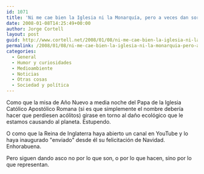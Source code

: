 ```yaml
---
id: 1071
title: 'Ni me cae bien la Iglesia ni la Monarquí­a, pero a veces dan sorpresas...'
date: 2008-01-08T14:25:49+00:00
author: Jorge Cortell
layout: post
guid: http://www.cortell.net/2008/01/08/ni-me-cae-bien-la-iglesia-ni-la-monarquia-pero-a-veces-dan-sorpresas/
permalink: /2008/01/08/ni-me-cae-bien-la-iglesia-ni-la-monarquia-pero-a-veces-dan-sorpresas/
categories:
  - General
  - Humor y curiosidades
  - Medioambiente
  - Noticias
  - Otras cosas
  - Sociedad y polí­tica
---
```

Como que la misa de Año Nuevo a media noche del Papa de la Iglesia Católico Apostólico Romana (si es que simplemente el nombre deberí­a hacer que perdiesen acólitos) girase en torno al daño ecológico que le estamos causando al planeta. Estupendo.
  
O como que la Reina de Inglaterra haya abierto un canal en YouTube y lo haya inaugurado "enviado" desde él su felicitación de Navidad. Enhorabuena.

Pero siguen dando asco no por lo que son, o por lo que hacen, sino por lo que representan.